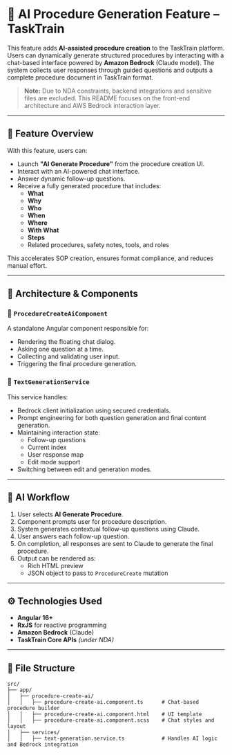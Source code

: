 # 🧠 AI Procedure Generation Feature – TaskTrain

This feature adds **AI-assisted procedure creation** to the TaskTrain platform. Users can dynamically generate structured procedures by interacting with a chat-based interface powered by **Amazon Bedrock** (Claude model). The system collects user responses through guided questions and outputs a complete procedure document in TaskTrain format.

> **Note:** Due to NDA constraints, backend integrations and sensitive files are excluded. This README focuses on the front-end architecture and AWS Bedrock interaction layer.

---

## 🚀 Feature Overview

With this feature, users can:
- Launch **"AI Generate Procedure"** from the procedure creation UI.
- Interact with an AI-powered chat interface.
- Answer dynamic follow-up questions.
- Receive a fully generated procedure that includes:
  - **What**
  - **Why**
  - **Who**
  - **When**
  - **Where**
  - **With What**
  - **Steps**
  - Related procedures, safety notes, tools, and roles

This accelerates SOP creation, ensures format compliance, and reduces manual effort.

---

## 🧩 Architecture & Components

### 🔹 `ProcedureCreateAiComponent`

A standalone Angular component responsible for:
- Rendering the floating chat dialog.
- Asking one question at a time.
- Collecting and validating user input.
- Triggering the final procedure generation.

### 🔹 `TextGenerationService`

This service handles:
- Bedrock client initialization using secured credentials.
- Prompt engineering for both question generation and final content generation.
- Maintaining interaction state:
  - Follow-up questions
  - Current index
  - User response map
  - Edit mode support
- Switching between edit and generation modes.

---

## 🧠 AI Workflow

1. User selects **AI Generate Procedure**.
2. Component prompts user for procedure description.
3. System generates contextual follow-up questions using Claude.
4. User answers each follow-up question.
5. On completion, all responses are sent to Claude to generate the final procedure.
6. Output can be rendered as:
   - Rich HTML preview
   - JSON object to pass to `ProcedureCreate` mutation

---

## ⚙️ Technologies Used

- **Angular 16+**
- **RxJS** for reactive programming
- **Amazon Bedrock** (Claude)
- **TaskTrain Core APIs** *(under NDA)*

---

## 📁 File Structure

```plaintext
src/
├── app/
│   ├── procedure-create-ai/
│   │   ├── procedure-create-ai.component.ts      # Chat-based procedure builder
│   │   ├── procedure-create-ai.component.html    # UI template
│   │   ├── procedure-create-ai.component.scss    # Chat styles and layout
│   ├── services/
│   │   ├── text-generation.service.ts            # Handles AI logic and Bedrock integration

